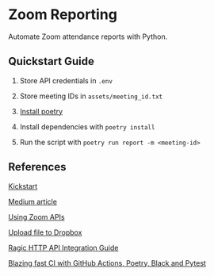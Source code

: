 # Zoom Reporting

Automate Zoom attendance reports with Python.

## Quickstart Guide

1. Store API credentials in `.env`

2. Store meeting IDs in `assets/meeting_id.txt`

3. [Install poetry][1]

4. Install dependencies with `poetry install`

5. Run the script with `poetry run report -m <meeting-id>`

## References

[Kickstart][2]

[Medium article][3]

[Using Zoom APIs][4]

[Upload file to Dropbox][5]

[Ragic HTTP API Integration Guide][6]

[Blazing fast CI with GitHub Actions, Poetry, Black and Pytest][7]


[1]: https://python-poetry.org/docs/#installation
[2]: https://github.com/mattcoding4days/kickstart
[3]: https://medium.com/swlh/how-i-automate-my-church-organisations-zoom-meeting-attendance-reporting-with-python-419dfe7da58c
[4]: https://marketplace.zoom.us/docs/api-reference/using-zoom-apis
[5]: https://stackoverflow.com/questions/23894221/upload-file-to-my-dropbox-from-python-script
[6]: https://www.ragic.com/intl/en/doc-api
[7]: https://medium.com/@vanflymen/blazing-fast-ci-with-github-actions-poetry-black-and-pytest-9e74299dd4a5
